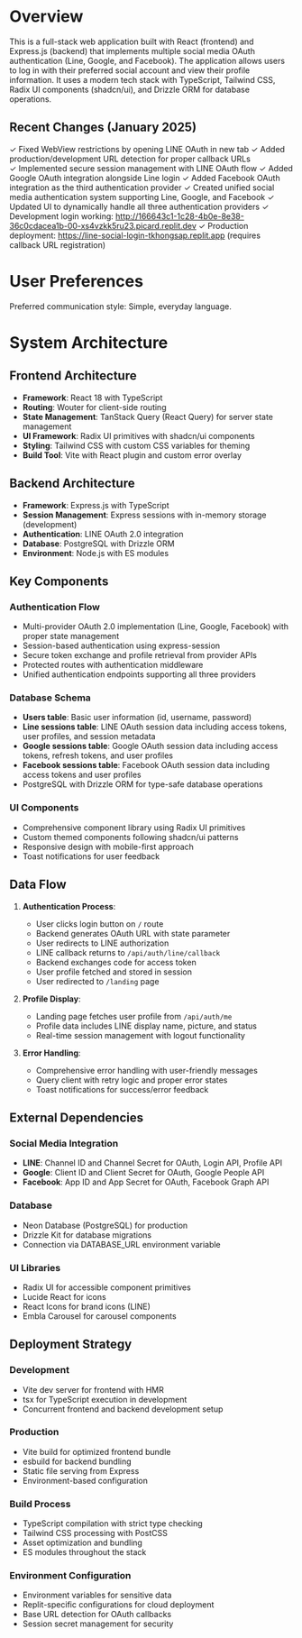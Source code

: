 # Overview

This is a full-stack web application built with React (frontend) and Express.js (backend) that implements multiple social media OAuth authentication (Line, Google, and Facebook). The application allows users to log in with their preferred social account and view their profile information. It uses a modern tech stack with TypeScript, Tailwind CSS, Radix UI components (shadcn/ui), and Drizzle ORM for database operations.

## Recent Changes (January 2025)
✓ Fixed WebView restrictions by opening LINE OAuth in new tab
✓ Added production/development URL detection for proper callback URLs  
✓ Implemented secure session management with LINE OAuth flow
✓ Added Google OAuth integration alongside Line login
✓ Added Facebook OAuth integration as the third authentication provider
✓ Created unified social media authentication system supporting Line, Google, and Facebook
✓ Updated UI to dynamically handle all three authentication providers
✓ Development login working: http://166643c1-1c28-4b0e-8e38-36c0cdacea1b-00-xs4vzkk5ru23.picard.replit.dev
✓ Production deployment: https://line-social-login-tkhongsap.replit.app (requires callback URL registration)

# User Preferences

Preferred communication style: Simple, everyday language.

# System Architecture

## Frontend Architecture
- **Framework**: React 18 with TypeScript
- **Routing**: Wouter for client-side routing
- **State Management**: TanStack Query (React Query) for server state management
- **UI Framework**: Radix UI primitives with shadcn/ui components
- **Styling**: Tailwind CSS with custom CSS variables for theming
- **Build Tool**: Vite with React plugin and custom error overlay

## Backend Architecture
- **Framework**: Express.js with TypeScript
- **Session Management**: Express sessions with in-memory storage (development)
- **Authentication**: LINE OAuth 2.0 integration
- **Database**: PostgreSQL with Drizzle ORM
- **Environment**: Node.js with ES modules

## Key Components

### Authentication Flow
- Multi-provider OAuth 2.0 implementation (Line, Google, Facebook) with proper state management
- Session-based authentication using express-session
- Secure token exchange and profile retrieval from provider APIs
- Protected routes with authentication middleware
- Unified authentication endpoints supporting all three providers

### Database Schema
- **Users table**: Basic user information (id, username, password)
- **Line sessions table**: LINE OAuth session data including access tokens, user profiles, and session metadata
- **Google sessions table**: Google OAuth session data including access tokens, refresh tokens, and user profiles
- **Facebook sessions table**: Facebook OAuth session data including access tokens and user profiles
- PostgreSQL with Drizzle ORM for type-safe database operations

### UI Components
- Comprehensive component library using Radix UI primitives
- Custom themed components following shadcn/ui patterns
- Responsive design with mobile-first approach
- Toast notifications for user feedback

## Data Flow

1. **Authentication Process**:
   - User clicks login button on `/` route
   - Backend generates OAuth URL with state parameter
   - User redirects to LINE authorization
   - LINE callback returns to `/api/auth/line/callback`
   - Backend exchanges code for access token
   - User profile fetched and stored in session
   - User redirected to `/landing` page

2. **Profile Display**:
   - Landing page fetches user profile from `/api/auth/me`
   - Profile data includes LINE display name, picture, and status
   - Real-time session management with logout functionality

3. **Error Handling**:
   - Comprehensive error handling with user-friendly messages
   - Query client with retry logic and proper error states
   - Toast notifications for success/error feedback

## External Dependencies

### Social Media Integration
- **LINE**: Channel ID and Channel Secret for OAuth, Login API, Profile API
- **Google**: Client ID and Client Secret for OAuth, Google People API
- **Facebook**: App ID and App Secret for OAuth, Facebook Graph API

### Database
- Neon Database (PostgreSQL) for production
- Drizzle Kit for database migrations
- Connection via DATABASE_URL environment variable

### UI Libraries
- Radix UI for accessible component primitives
- Lucide React for icons
- React Icons for brand icons (LINE)
- Embla Carousel for carousel components

## Deployment Strategy

### Development
- Vite dev server for frontend with HMR
- tsx for TypeScript execution in development
- Concurrent frontend and backend development setup

### Production
- Vite build for optimized frontend bundle
- esbuild for backend bundling
- Static file serving from Express
- Environment-based configuration

### Build Process
- TypeScript compilation with strict type checking
- Tailwind CSS processing with PostCSS
- Asset optimization and bundling
- ES modules throughout the stack

### Environment Configuration
- Environment variables for sensitive data
- Replit-specific configurations for cloud deployment
- Base URL detection for OAuth callbacks
- Session secret management for security